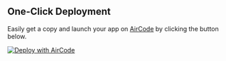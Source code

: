 ## One-Click Deployment

Easily get a copy and launch your app on [AirCode](https://aircode.io/) by clicking the button below.

[![Deploy with AirCode](https://aircode.io/aircode-deploy-button.svg)](https://aircode.io/dashboard?owner=Dammymure&repo=Student_Portal_Backend&path=&appname=Student%20Portal)